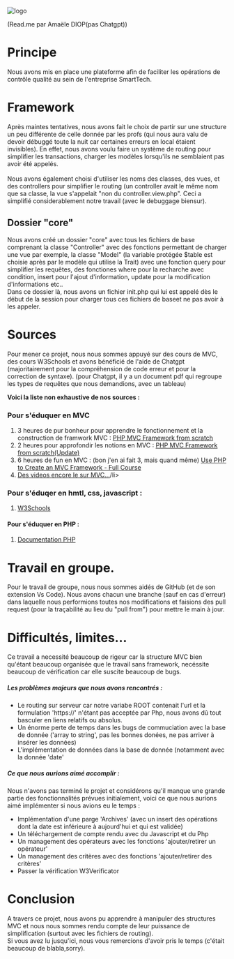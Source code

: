 
![logo](https://github.com/thatgirlAm/projet_production/assets/117035426/738889a4-7456-47d1-9c2c-8733d35e63bb)

(Read.me par Amaële DIOP(pas Chatgpt))

# Principe
Nous avons mis en place une plateforme afin de faciliter les opérations de contrôle qualité au sein de l'entreprise SmartTech.

# Framework
Après maintes tentatives, nous avons fait le choix de partir sur une structure un peu différente de celle donnée par les profs (qui nous aura valu de devoir débuggé toute la nuit car certaines erreurs en local étaient invisibles). En effet, nous avons voulu faire un système de routing pour simplifier les transactions, charger les modèles lorsqu'ils ne semblaient pas avoir été appelés. 
<br><br>Nous avons également choisi d'utiliser les noms des classes, des vues, et des controllers pour simplifier le routing (un controller avait le même nom que sa classe, la vue s'appelait "non du controller.view.php". Ceci a simplifié considerablement notre travail (avec le debuggage biensur). 

## Dossier "core"

Nous avons créé un dossier "core" avec tous les fichiers de base comprenant la classe "Controller" avec des fonctions permettant de charger une vue par exemple, la classe "Model" (la variable protégée $table est choisie après par le modèle qui utilise la Trait) avec une fonction query pour simplifier les requêtes, des fonctiones where pour la recharche avec condition, insert pour l'ajout d'information, update pour la modification d'informations etc..
<br> Dans ce dossier là, nous avons un fichier init.php qui lui est appelé dès le début de la session pour charger tous ces fichiers de baseet ne pas avoir à les appeler.

# Sources 
Pour mener ce projet, nous nous sommes appuyé sur des cours de MVC, des cours W3Schools et avons bénéficié de l'aide de Chatgpt (majoritairement pour la compréhension de code erreur et pour la correction de syntaxe).
(pour Chatgpt, il y a un document pdf qui regroupe les types de requêtes que nous demandions, avec un tableau)

<strong>Voici la liste non exhaustive de nos sources :</strong>

 ### Pour s'éduquer en MVC
<ol>

 
<li>3 heures de pur bonheur pour apprendre le fonctionnement et la construction de framwork MVC :
<a href="https://www.youtube.com/watch?v=q0JhJBYi4sw&list=PLY3j36HMSHNUCsG7S1lnBg_mOg3_VZrcq">PHP MVC Framework from scratch</a></li>

<li>2 heures pour approfondir les notions en MVC : 
<a href="https://www.youtube.com/watch?v=xgFPPT7-OqM&list=PLY3j36HMSHNUCsG7S1lnBg_mOg3_VZrcq&index=2&pp=iAQB">PHP MVC Framework from scratch(Update)</a></li>

<li>6 heures de fun en MVC : (bon j'en ai fait 3, mais quand même) <a href="https://www.youtube.com/watch?v=6ERdu4k62wI&t=12793s">Use PHP to Create an MVC Framework - Full Course</a></li>

<li><a href="https://www.youtube.com/watch?v=DvWUFQDJoAs&list=PLtfHeV0hthuj3q33ksWpIcEs290nr-gAt"> Des videos encore le sur MVC...</a>/li>

</ol>

### Pour s'éduqer en hmtl, css, javascript : 

<ol>
  <li><a href="https://www.w3schools.com/">W3Schools</a></li>
</ol>

#### Pour s'éduquer en PHP : 

<ol><li><a href="https://www.php.net/docs.php">Documentation PHP<a></li></ol>

# Travail en groupe.

Pour le travail de groupe, nous nous sommes aidés de GitHub (et de son extension Vs Code). Nous avons chacun une branche (sauf en cas d'erreur) dans laquelle nous performions toutes nos modifications et faisions des pull request (pour la traçabilité au lieu du "pull from") pour mettre le main à jour.

# Difficultés, limites...

Ce travail a necessité beaucoup de rigeur car la structure MVC bien qu'étant beaucoup organisée que le travail sans framework, necéssite beaucoup de vérification car elle suscite beaucoup de bugs.
<br> 
##### Les problèmes majeurs que nous avons rencontrés : 
<ul>
  <li>Le routing sur serveur car notre variabe ROOT contenait l'url et la formulation 'https://' n'étant pas acceptée par Php, nous avons dû tout basculer en liens relatifs ou absolus.</li>
  <li>Un énorme perte de temps dans les bugs de commuciation avec la base de donnée ('array to string', pas les bonnes donées, ne pas arriver à insérer les données)</li>
  <li>L'implémentation de données dans la base de donnée (notamment avec la donnée 'date' </li>
</ul>

##### Ce que nous aurions aimé accomplir : 
Nous n'avons pas terminé le projet et considérons qu'il manque une grande partie des fonctionnalités prévues initialement, voici ce que nous aurions aimé implémenter si nous avions eu le temps :

<ul>
  <li> Implémentation d'une parge 'Archives' (avec un insert des opérations dont la date est inférieure à aujourd'hui et qui est validée)</li>
  <li> Un téléchargement de compte rendu avec du Javascript et du Php</li>
  <li>Un management des opérateurs avec les fonctions 'ajouter/retirer un opérateur'</li>
  <li>Un management des critères avec des fonctions 'ajouter/retirer des critères'</li>
  <li>Passer la vérification W3Verificator</li>
</ul>

# Conclusion

A travers ce projet, nous avons pu apprendre à manipuler des structures MVC et nous nous sommes rendu compte de leur puissance de simplification (surtout avec les fichiers de routing). 
<br> Si vous avez lu jusqu'ici, nous vous remercions d'avoir pris le temps (c'était beaucoup de blabla,sorry).
